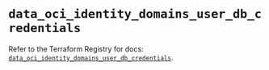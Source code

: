 # `data_oci_identity_domains_user_db_credentials`

Refer to the Terraform Registry for docs: [`data_oci_identity_domains_user_db_credentials`](https://registry.terraform.io/providers/oracle/oci/7.19.0/docs/data-sources/identity_domains_user_db_credentials).
